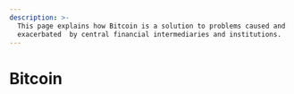 ```yaml
---
description: >-
  This page explains how Bitcoin is a solution to problems caused and
  exacerbated  by central financial intermediaries and institutions.
---
```


# Bitcoin

